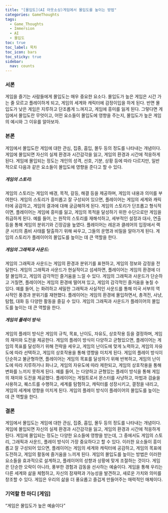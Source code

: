 ```yaml
---
title: "[몰입도](AI 아웃소싱)게임에서 몰입도를 높이는 방법"
categories: GameThoughts
tags:
  - Game_Thoughts
  - Immersion
  - AI
  - 몰입도
toc: true
toc_label: 목차
toc_icon: bars
toc_sticky: true
sidebar:
  nav: counts
---
```

### 서론
게임을 즐기는 사람들에게 몰입도는 매우 중요한 요소다. 몰입도가 높은 게임은 시간 가는 줄 모르고 플레이하게 되고, 게임의 세계와 캐릭터에 감정이입을 하게 된다. 반면 몰입도가 낮은 게임은 지루하고 단조롭게 느껴지고, 게임에 흥미를 잃게 된다. 그렇다면 게임에서 몰입도란 무엇이고, 어떤 요소들이 몰입도에 영향을 주는지, 몰입도가 높은 게임의 예시와 그 이유를 알아보자.
### 본론
게임에서 몰입도란 게임에 대한 관심, 집중, 흡입, 몰두 등의 정도를 나타내는 개념이다. 게임에 몰입되면 자신의 실제 환경과 시간감각을 잃고, 게임의 환경과 시간에 적응하게 된다. 게임에 몰입되는 정도는 개인의 성격, 선호, 기분, 상황 등에 따라 다르지만, 일반적으로 다음과 같은 요소들이 몰입도에 영향을 준다고 할 수 있다.

##### 게임의 스토리:
게임의 스토리는 게임의 배경, 목적, 갈등, 해결 등을 제공하며, 게임의 내용과 의미를 부여한다. 게임의 스토리가 흥미롭고 잘 구성되어 있으면, 플레이어는 게임의 세계와 캐릭터에 공감하고, 게임의 결과에 대해 궁금해하게 된다. 게임의 스토리가 단조롭고 형식적이면, 플레이어는 게임에 흥미를 잃고, 게임의 목적을 달성하기 위한 수단으로만 게임을 취급하게 된다. 예를 들어, 는 원작의 스토리를 재해석하고, 세부적인 설정과 대사, 연출 등을 통해 게임의 분위기와 긴장감을 높였다. 플레이어는 레온과 클레어의 입장에서 랙쿤 시티의 좀비 사태를 탈출하기 위해 싸우고, 그들의 운명과 비밀을 알아가게 된다. 게임의 스토리가 플레이어의 몰입도를 높이는 데 큰 역할을 한다.
##### 게임의 그래픽과 사운드:
게임의 그래픽과 사운드는 게임의 환경과 분위기를 표현하고, 게임의 정보와 감정을 전달한다. 게임의 그래픽과 사운드가 현실적이고 섬세하면, 플레이어는 게임의 환경에 더 잘 몰입하고, 게임의 감각적인 즐거움을 느낄 수 있다. 게임의 그래픽과 사운드가 단순하고 거칠면, 플레이어는 게임의 환경에 떨어져 있고, 게임의 감각적인 즐거움을 놓칠 수 있다. 예를 들어, 는 화려하고 세밀한 그래픽과 사실적인 사운드를 통해 미국 서부의 역사적인 풍경과 분위기를 재현했다. 플레이어는 게임의 환경에 몰입하면서, 총격전, 사냥, 탐험, 대화 등 다양한 활동을 즐길 수 있다. 게임의 그래픽과 사운드가 플레이어의 몰입도를 높이는 데 큰 역할을 한다.
##### 게임의 플레이 방식:
게임의 플레이 방식은 게임의 규칙, 목표, 난이도, 자유도, 상호작용 등을 결정하며, 게임의 재미와 도전을 제공한다. 게임의 플레이 방식이 다양하고 균형있으면, 플레이어는 게임의 목표를 달성하기 위해 전략을 세우고, 게임의 난이도에 맞게 노력하고, 게임의 자유도에 따라 선택하고, 게임의 상호작용을 통해 영향을 미치게 된다. 게임의 플레이 방식이 단순하고 불균형하면, 플레이어는 게임의 목표를 달성하기 위해 반복하고, 게임의 난이도에 따라 지루하거나 화나고, 게임의 자유도에 따라 제한되고, 게임의 상호작용을 통해 변화를 느끼지 못하게 된다. 예를 들어, 는 다양하고 균형있는 플레이 방식을 통해 게임의 재미와 도전을 제공했다. 플레이어는 게릴트로서 몬스터를 사냥하고, 마법과 검술을 사용하고, 퀘스트를 수행하고, 세계를 탐험하고, 캐릭터를 성장시키고, 결정을 내리고, 게임의 세계에 영향을 미치게 된다. 게임의 플레이 방식이 플레이어의 몰입도를 높이는 데 큰 역할을 한다.
### 결론
게임에서 몰입도는 게임에 대한 관심, 집중, 흡입, 몰두 등의 정도를 나타내는 개념이다. 게임에 몰입되면 자신의 실제 환경과 시간감각을 잃고, 게임의 환경과 시간에 적응하게 된다. 게임에 몰입되는 정도는 다양한 요소들에 영향을 받는데, 그 중에서도 게임의 스토리, 그래픽과 사운드, 플레이 방식이 가장 중요하다고 할 수 있다. 이러한 요소들이 흥미롭고 잘 구성되어 있으면, 플레이어는 게임의 세계와 캐릭터에 공감하고, 게임의 목표에 도전하고, 게임의 활동에 즐거움을 느끼게 된다. 게임의 몰입도를 높이는 방법은 이러한 요소들을 효과적으로 설계하고, 플레이어의 성향과 상황에 맞게 조절하는 것이다. 게임은 단순한 오락이 아니라, 풍부한 경험과 감동을 선사하는 예술이다. 게임을 통해 우리는 다른 세계와 삶을 체험하고, 자신의 잠재력과 가능성을 발견하고, 새로운 가치와 의미를 창조할 수 있다. 게임은 우리의 삶을 더 풍요롭고 즐겁게 만들어주는 매력적인 매체이다.
### 기억할 한 마디 [게임]
“게임은 몰입도가 높은 예술이다”